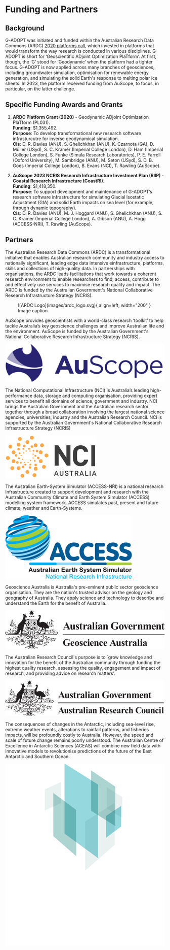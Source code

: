 # Funding and Partners

## Background
G-ADOPT was initiated and funded within the Australian Research Data Commons (ARDC) [2020 platforms call](https://doi.org/10.47486/PL031), which invested in platforms that would transform the way research is conducted in various disciplines. G-ADOPT is short for ‘Geoscientific ADjoint Optimization PlaTform’. At first, though, the ‘G’ stood for ‘Geodynamic’ when the platform had a tighter focus. G-ADOPT is now applied across many branches of geosciences, including groundwater simulation, optimisation for renewable energy generation, and simulating the solid Earth's response to melting polar ice sheets. In 2023, the platform received funding from AuScope, to focus, in particular, on the latter challenge.

## Specific Funding Awards and Grants

1. **ARDC Platform Grant (2020)** - Geodynamic ADjoint Optimization PlaTform (PL031).  
**Funding**: $1,355,492.  
**Purpose**: To develop transformational new research software infrasturcutre for inverse geodynamical simulation.  
**CIs**: D. R. Davies (ANU), S. Ghelichkhan (ANU), K. Czarnota (GA), D. Müller (USyd), S. C. Kramer (Imperial College London), D. Ham (Imperial College London), S. Funke (Simula Research Laboratories), P. E. Farrell (Oxford University), M. Sambridge (ANU), M. Seton (USyd), S. D. B. Goes (Imperial College London), B. Evans (NCI), T. Rawling (AuScope).  

2. **AuScope 2023 NCRIS Research Infrastructure Investment Plan (RIIP) - Coastal Research Infrastructure (CoastRI)**.  
**Funding**: $1,418,350.  
**Purpose**: To support development and maintenance of G-ADOPT’s research software infrastructure for simulating Glacial Isostatic Adjustment (GIA) and solid Earth impacts on sea level (for example, through dynamic topography).  
**CIs**: D. R. Davies (ANU), M. J. Hoggard (ANU), S. Ghelichkhan (ANU), S. C. Kramer (Imperial College London), A. Gibson (ANU), A. Hogg (ACCESS-NRI),  T. Rawling (AuScope). 

## Partners
The Australian Research Data Commons (ARDC) is a transformational initiative that enables Australian research community and industry access to nationally significant, leading edge data intensive einfrastructure, platforms, skills and collections of high-quality data. In partnerships with organisations, the ARDC leads facilitations that work towards a coherent research environment to enable researchers to find, access, contribute to and effectively use services to maximise research quality and impact. The ARDC is funded by the Australian Government's National Collaborative Research Infrastructure Strategy (NCRIS).

<figure markdown="span">
  ![ARDC Logo](images/ardc_logo.svg){ align=left, width="200" }
  <figcaption>Image caption</figcaption>
</figure>

AuScope provides geoscientists with a world-class research ‘toolkit’ to help tackle Australia’s key geoscience challenges and improve Australian life and the environment. AuScope is funded by the Australian Government's National Collaborative Research Infrastructure Strategy (NCRIS).

![AuScope Logo](images/auscope_logo.png "AuScope Logo!")

The National Computational Infrastructure (NCI) is Australia’s leading high-performance data, storage and computing organisation, providing expert services to benefit all domains of science, government and industry. NCI brings the Australian Government and the Australian research sector together through a broad collaboration involving the largest national science agencies, universities, industry and the Australian Research Council. NCI is supported by the Australian Government's National Collaborative Research Infrastructure Strategy (NCRIS)

![NCI Logo](images/nci_logo.svg "NCI Logo!")

The Australian Earth-System Simulator (ACCESS-NRI) is a national research Infrastructure created to support development and research with the Australian Community Climate and Earth System Simulator (ACCESS) modelling system framework. ACCESS simulates past, present and future climate, weather and Earth-Systems.

![ACCESS-NRI Logo](images/access_nri_logo.svg "ACCESS NRI Logo!")

Geoscience Australia is Australia's pre-eminent public sector geoscience organisation. They are the nation's trusted advisor on the geology and geography of Australia. They apply science and technology to describe and understand the Earth for the benefit of Australia.

![Geosciences Australia Logo](images/ga_logo.svg "Geosciences Australia Logo!")

The Australian Research Council's purpose is to `grow knowledge and innovation for the benefit of the Australian community through funding the highest quality research, assessing the quality, engagement and impact of research, and providing advice on research matters'.

![Australian Research Council Logo](images/arc_logo.svg "ARC Logo!")

The consequences of changes in the Antarctic, including sea-level rise, extreme weather events, alterations to rainfall patterns, and fisheries impacts, will be profoundly costly to Australia. However, the speed and scale of future change remains poorly understood. The Australian Centre of Excellence in Antarctic Sciences (ACEAS) will combine new field data with innovative models to revolutionise predictions of the future of the East Antarctic and Southern Ocean.

![ACEAS Logo](images/aceas_logo.png "ACEAS Logo!")
